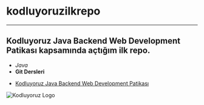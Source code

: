 # kodluyoruzilkrepo
---
Kodluyoruz Java Backend Web Development Patikası kapsamında açtığım ilk repo.
---
- *Java*
- **Git Dersleri**

* [Kodluyoruz Java Backend Web Development Patikası](https://app.patika.dev/egitimler/baslangic-seviye-java-ile-backend-web-development-patikasi)

![Kodluyoruz Logo](https://pbs.twimg.com/profile_images/1455864531163484162/rkhx1wmz_400x400.jpg)

